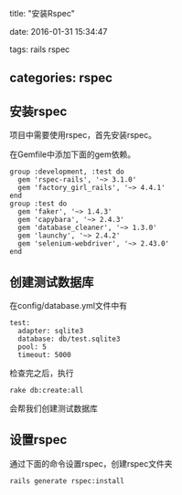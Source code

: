 title: "安装Rspec"

date: 2016-01-31 15:34:47

tags: rails rspec

categories: rspec
---
## 安装rspec
项目中需要使用rspec，首先安装rspec。

在Gemfile中添加下面的gem依赖。

```
group :development, :test do  
  gem 'rspec-rails', '~> 3.1.0'  
  gem 'factory_girl_rails', '~> 4.4.1'
end
group :test do  
  gem 'faker', '~> 1.4.3'  
  gem 'capybara', '~> 2.4.3'  
  gem 'database_cleaner', '~> 1.3.0'  
  gem 'launchy', '~> 2.4.2'  
  gem 'selenium-webdriver', '~> 2.43.0'
end
```
## 创建测试数据库
在config/database.yml文件中有
```
test: 
  adapter: sqlite3
  database: db/test.sqlite3
  pool: 5
  timeout: 5000
```
检查完之后，执行
```
rake db:create:all
```
会帮我们创建测试数据库
## 设置rspec
通过下面的命令设置rspec，创建rspec文件夹
```
rails generate rspec:install
```
